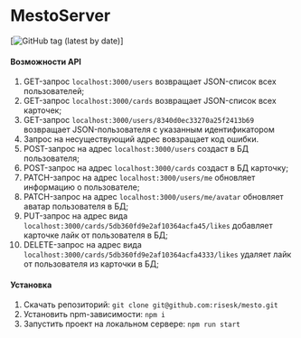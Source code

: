 # MestoServer
[![GitHub tag (latest by date)](https://img.shields.io/github/v/tag/risesk/MestoServer?label=version)]

#### Возможности API
1. GET-запрос ```localhost:3000/users``` возвращает JSON-список всех пользователей;
2. GET-запрос ```localhost:3000/cards``` возвращает JSON-список всех карточек;
3. GET-запрос ```localhost:3000/users/8340d0ec33270a25f2413b69``` возвращает JSON-пользователя с указанным идентификатором
4. Запрос на несуществующий адрес вовзращает код ошибки.
5. POST-запрос на адрес ```localhost:3000/users``` создаст в БД пользователя;
6. POST-запрос на адрес ```localhost:3000/cards``` создаст в БД карточку;
7. PATCH-запрос на адрес ```localhost:3000/users/me``` обновляет информацию о пользователе;
8. PATCH-запрос на адрес ```localhost:3000/users/me/avatar``` обновляет аватар пользователя в БД;
9. PUT-запрос на адрес вида ```localhost:3000/cards/5db360fd9e2af10364acfa45/likes``` добавляет карточке лайк от пользователя в БД;
10. DELETE-запрос на адрес вида ```localhost:3000/cards/5db360fd9e2af10364acfa4333/likes``` удаляет лайк от пользователя из карточки в БД;

#### Установка
1. Скачать репозиторий:
```git clone git@github.com:risesk/mesto.git```
2. Установить npm-зависимости:
```npm i```
3. Запустить проект на локальном сервере:
```npm run start```
